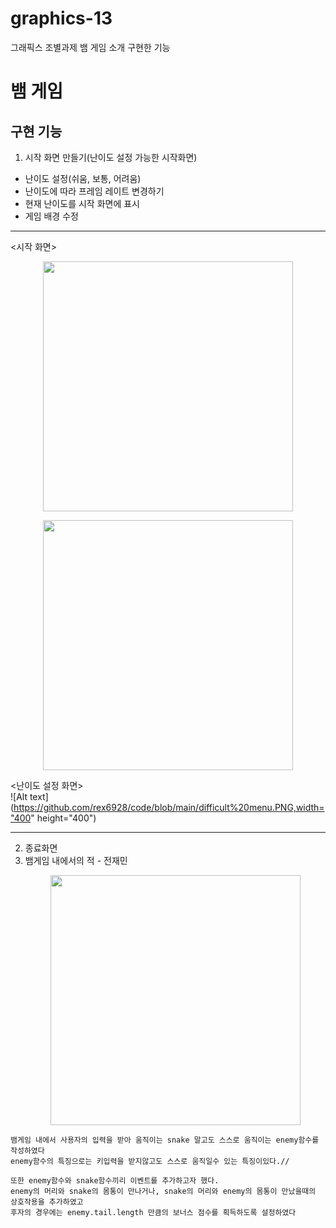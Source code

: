 # graphics-13
그래픽스 조별과제
뱀 게임 소개 
구현한 기능

# 뱀 게임
## 구현 기능
  
1. 시작 화면 만들기(난이도 설정 가능한 시작화면)
  + 난이도 설정(쉬움, 보통, 어려움)
  + 난이도에 따라 프레임 레이트 변경하기
  + 현재 난이도를 시작 화면에 표시
  + 게임 배경 수정
* * *
<시작 화면>     
<p align="center">
    <img src="https://github.com/sasileunnadojalmorem/graphics-13/assets/79616817/67625232-0248-4673-aa3f-4a162db903a2" width="400" height="400">
    </p>
<p align="center">
    <img src="https://github.com/sasileunnadojalmorem/graphics-13/assets/79616817/7b24f9a9-1170-4eac-941e-0ec21434f8d9" width="400" height="400">
    </p>

    
<난이도 설정 화면>   
![Alt text](https://github.com/rex6928/code/blob/main/difficult%20menu.PNG,width="400" height="400")   

* * *
  2. 종료화면
  3. 뱀게임 내에서의 적 - 전재민
    <p align="center">
    <img src="https://github.com/sasileunnadojalmorem/graphics-13/assets/79616817/5b4ca7c9-5435-40fa-8e3e-480a574a293e" width="400" height="400">
    </p>
  
    뱀게임 내에서 사용자의 입력을 받아 움직이는 snake 말고도 스스로 움직이는 enemy함수를 작성하였다
    enemy함수의 특징으로는 키입력을 받지않고도 스스로 움직일수 있는 특징이있다.//

    또한 enemy함수와 snake함수끼리 이벤트를 추가하고자 했다.
    enemy의 머리와 snake의 몸통이 만나거나, snake의 머리와 enemy의 몸통이 만났을때의 상호작용을 추가하였고
    후자의 경우에는 enemy.tail.length 만큼의 보너스 점수를 획득하도록 설정하였다
     
